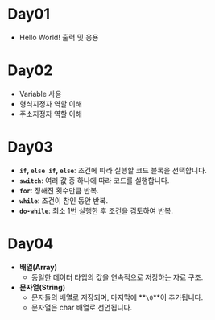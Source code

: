 # Day01
- Hello World! 출력 및 응용

# Day02
- Variable 사용
- 형식지정자 역할 이해
- 주소지정자 역할 이해

# Day03
- **`if`, `else if`, `else`**: 조건에 따라 실행할 코드 블록을 선택합니다.
- **`switch`**: 여러 값 중 하나에 따라 코드를 실행합니다.
- **`for`**: 정해진 횟수만큼 반복.
- **`while`**: 조건이 참인 동안 반복.
- **`do-while`**: 최소 1번 실행한 후 조건을 검토하여 반복.

# Day04
- **배열(Array)**
  - 동일한 데이터 타입의 값을 연속적으로 저장하는 자료 구조.
- **문자열(String)**
  - 문자들의 배열로 저장되며, 마지막에 **`\0`**이 추가됩니다.
  - 문자열은 char 배열로 선언됩니다.
